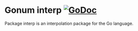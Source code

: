 # Gonum interp [![GoDoc](https://godoc.org/gonum.org/v1/gonum/interp?status.svg)](https://godoc.org/gonum.org/v1/gonum/interp)

Package interp is an interpolation package for the Go language.
